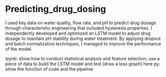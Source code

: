 # Predicting_drug_dosing
I used key data on water quality, flow rate, and pH to predict drug dosage through characteristic engineering that included hysteresis properties. I independently developed and optimized an LSTM model to adjust drug dosage to maintain pH stability during water treatment. By applying dropout and batch normalization techniques, I managed to improve the performance of the model. 

ipynb: show how to conduct statistical analysis and feature selection, use a piece of data to build the LSTM model and test (draw a loss graph) here
py: show the function of code and the pipeline

